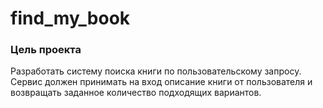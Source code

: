 # find_my_book

### Цель проекта
Разработать систему поиска книги по пользовательскому запросу. Сервис должен принимать на вход описание книги от пользователя и возвращать заданное количество подходящих вариантов.
